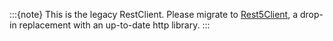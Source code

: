 :::{note}
This is the legacy RestClient. Please migrate to [Rest5Client](/reference/transport/rest5-client/index.md), a drop-in replacement with an up-to-date http library.
:::
